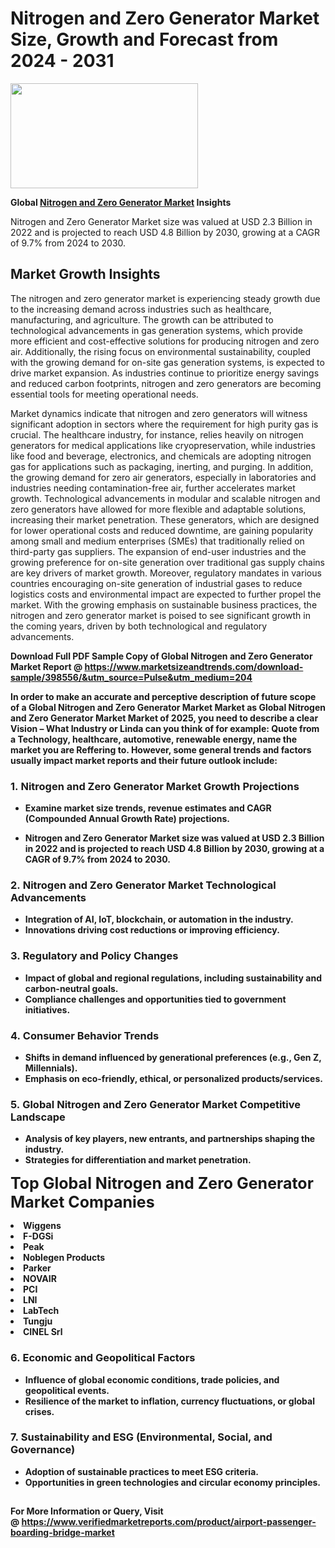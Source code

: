 <H1>Nitrogen and Zero Generator Market Size, Growth and Forecast from 2024 - 2031</H1><img class="aligncenter size-medium wp-image-584254" src="https://thirdeyenews.in/wp-content/uploads/2024/09/Global-Market-Research-300x168.jpeg" alt="" width="300" height="168" /><p><strong>Global&nbsp;<a href="https://www.marketsizeandtrends.com/download-sample/398556/&amp;utm_source=Pulse&amp;utm_medium=204">Nitrogen and Zero Generator Market</a> Insights</strong></p><p>Nitrogen and Zero Generator Market size was valued at USD 2.3 Billion in 2022 and is projected to reach USD 4.8 Billion by 2030, growing at a CAGR of 9.7% from 2024 to 2030.</p><p><h2>Market Growth Insights</h2> <p>The nitrogen and zero generator market is experiencing steady growth due to the increasing demand across industries such as healthcare, manufacturing, and agriculture. The growth can be attributed to technological advancements in gas generation systems, which provide more efficient and cost-effective solutions for producing nitrogen and zero air. Additionally, the rising focus on environmental sustainability, coupled with the growing demand for on-site gas generation systems, is expected to drive market expansion. As industries continue to prioritize energy savings and reduced carbon footprints, nitrogen and zero generators are becoming essential tools for meeting operational needs.</p> <p><strong></strong></p> <p>Market dynamics indicate that nitrogen and zero generators will witness significant adoption in sectors where the requirement for high purity gas is crucial. The healthcare industry, for instance, relies heavily on nitrogen generators for medical applications like cryopreservation, while industries like food and beverage, electronics, and chemicals are adopting nitrogen gas for applications such as packaging, inerting, and purging. In addition, the growing demand for zero air generators, especially in laboratories and industries needing contamination-free air, further accelerates market growth. Technological advancements in modular and scalable nitrogen and zero generators have allowed for more flexible and adaptable solutions, increasing their market penetration. These generators, which are designed for lower operational costs and reduced downtime, are gaining popularity among small and medium enterprises (SMEs) that traditionally relied on third-party gas suppliers. The expansion of end-user industries and the growing preference for on-site generation over traditional gas supply chains are key drivers of market growth. Moreover, regulatory mandates in various countries encouraging on-site generation of industrial gases to reduce logistics costs and environmental impact are expected to further propel the market. With the growing emphasis on sustainable business practices, the nitrogen and zero generator market is poised to see significant growth in the coming years, driven by both technological and regulatory advancements.</p> <p><strong></p><p><span class=""><strong>Download Full PDF Sample Copy of Global Nitrogen and Zero Generator Market Report</strong> @ <a href="https://www.marketsizeandtrends.com/download-sample/398556/&amp;utm_source=Pulse&amp;utm_medium=204" target="_blank">https://www.marketsizeandtrends.com/download-sample/398556/&amp;utm_source=Pulse&amp;utm_medium=204</a></span></p><p>In order to make an accurate and perceptive description of future scope of a Global&nbsp;Nitrogen and Zero Generator Market Market as Global&nbsp;Nitrogen and Zero Generator Market Market of 2025, you need to describe a clear Vision &ndash; What Industry or Linda can you think of for example: Quote from a Technology, healthcare, automotive, renewable energy, name the market you are Reffering to. However, some general trends and factors usually impact market reports and their future outlook include:</p><h3>1.&nbsp;<strong>Nitrogen and Zero Generator Market Growth Projections</strong></h3><ul><li>Examine market size trends, revenue estimates and CAGR (Compounded Annual Growth Rate) projections.</li><li><p>Nitrogen and Zero Generator Market size was valued at USD 2.3 Billion in 2022 and is projected to reach USD 4.8 Billion by 2030, growing at a CAGR of 9.7% from 2024 to 2030.</p></li></ul><h3>2.&nbsp;<strong>Nitrogen and Zero Generator Market Technological Advancements</strong></h3><ul><li>Integration of AI, IoT, blockchain, or automation in the industry.</li><li>Innovations driving cost reductions or improving efficiency.</li></ul><h3>3.&nbsp;<strong>Regulatory and Policy Changes</strong></h3><ul><li>Impact of global and regional regulations, including sustainability and carbon-neutral goals.</li><li>Compliance challenges and opportunities tied to government initiatives.</li></ul><h3>4.&nbsp;<strong>Consumer Behavior Trends</strong></h3><ul><li>Shifts in demand influenced by generational preferences (e.g., Gen Z, Millennials).</li><li>Emphasis on eco-friendly, ethical, or personalized products/services.</li></ul><h3>5.&nbsp;<strong>Global Nitrogen and Zero Generator Market Competitive Landscape</strong></h3><ul><li>Analysis of key players, new entrants, and partnerships shaping the industry.</li><li>Strategies for differentiation and market penetration.</li></ul><p data-pm-slice="1 1 []"><span style="color: inherit; font-family: inherit; font-size: 25px;">Top Global Nitrogen and Zero Generator Market Companies</span></p><div class="" data-test-id=""><p><li>Wiggens</li><li> F-DGSi</li><li> Peak</li><li> Noblegen Products</li><li> Parker</li><li> NOVAIR</li><li> PCI</li><li> LNI</li><li> LabTech</li><li> Tungju</li><li> CINEL Srl</li></p></div><h3>6.&nbsp;<strong>Economic and Geopolitical Factors</strong></h3><ul><li>Influence of global economic conditions, trade policies, and geopolitical events.</li><li>Resilience of the market to inflation, currency fluctuations, or global crises.</li></ul><h3>7.&nbsp;<strong>Sustainability and ESG (Environmental, Social, and Governance)</strong></h3><ul><li>Adoption of sustainable practices to meet ESG criteria.</li><li>Opportunities in green technologies and circular economy principles.</li></ul><h2><strong style="font-size: 14px;">For More Information or Query, Visit @&nbsp;</strong><a style="background-color: #ffffff; font-size: 14px;" href="https://www.marketsizeandtrends.com/report/nitrogen-and-zero-generator-market/" target="_blank">https://www.verifiedmarketreports.com/product/airport-passenger-boarding-bridge-market</a></h2>
